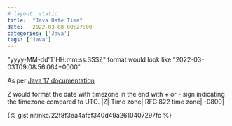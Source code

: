 ```yaml
---
# layout: static
title:  "Java Date Time"
date:   2022-03-08 00:27:00
categories: ['Java']
tags: ['Java']
---
```


"yyyy-MM-dd'T'HH:mm:ss.SSSZ" format would look like "2022-03-03T09:08:56.064+0000" 

As per [Java 17 documentation](https://docs.oracle.com/en/java/javase/17/docs/api/java.base/java/text/SimpleDateFormat.html)

Z would format the date with timezone in the end with + or - sign indicating the timezone compared to UTC. 
|Z|	Time zone|	RFC 822 time zone|	-0800|

{% gist nitinkc/22f8f3ea4afcf340d49a2610407297fc %}
